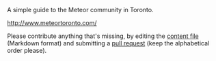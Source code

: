 A simple guide to the Meteor community in Toronto. 

http://www.meteortoronto.com/

Please contribute anything that's missing, by editing the 
[content file](https://github.com/okgrow/meteortoronto.com/blob/master/app/content.markdown)
(Markdown format) and submitting a [pull
request](https://github.com/okgrow/meteortoronto.com) (keep the alphabetical
order please).